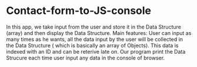 # Contact-form-to-JS-console
In this app, we take input from the user and store it in the Data Structure (array) and then display the Data Structure. 
Main features:
User can input as many times as he wants, all the data input by the user will be collected in the Data Structure ( which is basically an array of Objects). This data is indexed with an ID and can be reterive late on. 
Our program print the Data Strucure each time user input any data in the console of browser. 
